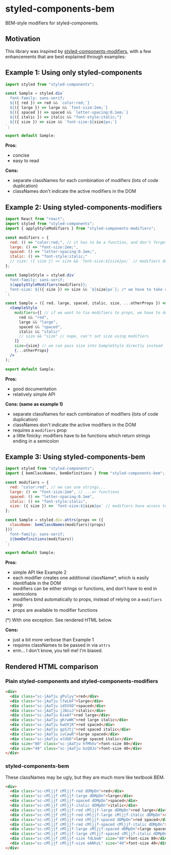 # styled-components-bem
BEM-style modifiers for styled-components.

## Motivation

This library was inspired by [styled-components-modifiers](https://github.com/Decisiv/styled-components-modifiers), with
a few enhancements that are best explained through examples:

## Example 1: Using only styled-components

```jsx
import styled from "styled-components";

const Sample = styled.div`
  font-family: sans-serif;
  ${({ red }) => red && `color:red;`}
  ${({ large }) => large && `font-size:2em;`}
  ${({ spaced }) => spaced && `letter-spacing:0.1em;`}
  ${({ italic }) => italic && "font-style:italic;"}
  ${({ size }) => size && `font-size:${size}px;`}
`;

export default Sample;
```

**Pros:**
- concise
- easy to read

**Cons:**
- separate classNames for each combination of modifiers (lots of code duplication)
- classNames don't indicate the active modifiers in the DOM

## Example 2: Using styled-components-modifiers

```jsx
import React from "react";
import styled from "styled-components";
import { applyStyleModifiers } from "styled-components-modifiers";

const modifiers = {
  red: () => "color:red;", // it has to be a function, and don't forget the semicolon!
  large: () => "font-size:2em;",
  spaced: () => "letter-spacing:0.1em;",
  italic: () => "font-style:italic;"
  // size: ({ size }) => size && `font-size:${size}px;` // modifiers don't get props, understandably
};

const SampleStyle = styled.div`
  font-family: sans-serif;
  ${applyStyleModifiers(modifiers)};
  font-size: ${({ size }) => size && `${size}px`}; /* we have to take care of size here */
`;

const Sample = ({ red, large, spaced, italic, size, ...otherProps }) => (
  <SampleStyle
    modifiers={[ // if we want to tie modifiers to props, we have to do it like this...
      red && "red",
      large && "large",
      spaced && "spaced",
      italic && "italic"
      // size && "size" // nope, can't set size using modifiers
    ]}
    size={size} // we can pass size into SampleStyle directly instead
    {...otherProps}
  />
);

export default Sample;
```

**Pros:**
- good documentation
- relatively simple API

**Cons: (same as example 1)**
- separate classNames for each combination of modifiers (lots of code duplication)
- classNames don't indicate the active modifiers in the DOM
- requires a `modifiers` prop
- a little finicky: modifiers have to be functions which return strings ending in a semicolon

## Example 3: Using styled-components-bem

```jsx
import styled from "styled-components";
import { bemClassNames, bemDefinitions } from "styled-components-bem";

const modifiers = {
  red: "color:red", // we can use strings...
  large: () => "font-size:2em", // ...or functions
  spaced: () => "letter-spacing:0.1em",
  italic: () => "font-style:italic",
  size: ({ size }) => `font-size:${size}px` // modifiers have access to props!
};

const Sample = styled.div.attrs(props => ({
  className: bemClassNames(modifiers)(props)
}))`
  font-family: sans-serif;
  ${bemDefinitions(modifiers)}
`;

export default Sample;
```

**Pros:**
- simple API like Example 2
- each modifier creates one additional className*, which is easily identifiable in the DOM
- modifiers can be either strings or functions, and don't have to end in semicolons
- modifiers bind automatically to props, instead of relying on a `modifiers` prop
- props are available to modifier functions

(*) With one exception. See rendered HTML below.

**Cons:**
- just a bit more verbose than Example 1
- requires classNames to be passed in via `attrs`
- erm... I don't know, you tell me! I'm biased.

## Rendered HTML comparison

### Plain styled-components and styled-components-modifiers

```html
<div>
  <div class="sc-jAaTju gPulyy">red</div>
  <div class="sc-jAaTju lfwLbF">large</div>
  <div class="sc-jAaTju idSVXO">spaced</div>
  <div class="sc-jAaTju jJBzuJ">italic</div>
  <div class="sc-jAaTju KieAf">red large</div>
  <div class="sc-jAaTju gKrwWK">red large italic</div>
  <div class="sc-jAaTju hwUVjR">red spaced</div>
  <div class="sc-jAaTju gpSJtj">red spaced italic</div>
  <div class="sc-jAaTju ivCawR">large spaced</div>
  <div class="sc-jAaTju alUGD">large spaced italic</div>
  <div size="80" class="sc-jAaTju hfMhXv">font-size 80</div>
  <div size="40" class="sc-jAaTju bzQOJo">font-size 40</div>
</div>
```

### styled-components-bem

These classNames may be ugly, but they are much more like textbook BEM.

```html
<div>
  <div class="sc-cMljjf cMljjf-red dDMpDn">red</div>
  <div class="sc-cMljjf cMljjf-large dDMpDn">large</div>
  <div class="sc-cMljjf cMljjf-spaced dDMpDn">spaced</div>
  <div class="sc-cMljjf cMljjf-italic dDMpDn">italic</div>
  <div class="sc-cMljjf cMljjf-red cMljjf-large dDMpDn">red large</div>
  <div class="sc-cMljjf cMljjf-red cMljjf-large cMljjf-italic dDMpDn">red large italic</div>
  <div class="sc-cMljjf cMljjf-red cMljjf-spaced dDMpDn">red spaced</div>
  <div class="sc-cMljjf cMljjf-red cMljjf-spaced cMljjf-italic dDMpDn">red spaced italic</div>
  <div class="sc-cMljjf cMljjf-large cMljjf-spaced dDMpDn">large spaced</div>
  <div class="sc-cMljjf cMljjf-large cMljjf-spaced cMljjf-italic dDMpDn">large spaced italic</div>
  <div class="sc-cMljjf cMljjf-size fdLbeA" size="80">font-size 80</div>
  <div class="sc-cMljjf cMljjf-size eANhzL" size="40">font-size 40</div>
</div>
```
